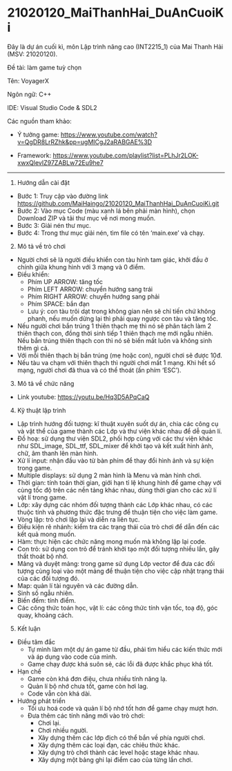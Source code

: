 # 21020120_MaiThanhHai_DuAnCuoiKi
Đây là dự án cuối kì, môn Lập trình nâng cao (INT2215_1) của Mai Thanh Hải (MSV: 21020120).

Đề tài: làm game tuỳ chọn

Tên: VoyagerX

Ngôn ngữ: C++

IDE: Visual Studio Code & SDL2

Các nguồn tham khảo:

-	Ý tưởng game: https://www.youtube.com/watch?v=QgDR8LrRZhk&pp=ugMICgJ2aRABGAE%3D

-	Framework: https://www.youtube.com/playlist?list=PLhJr2LOK-xwxQlevIZ97ZABLw72Eu9he7
-------------------------------------------------------------------------------------------------------------------------------------------------------------------------

1.	Hướng dẫn cài đặt
-	Bước 1: Truy cập vào đường link https://github.com/MaiHaingo/21020120_MaiThanhHai_DuAnCuoiKi.git 
-	Bước 2: Vào mục Code (màu xanh lá bên phải màn hình), chọn Download ZIP và tải thư mục về nơi mong muốn.
-	Bước 3: Giải nén thư mục.
-	Bước 4: Trong thư mục giải nén, tìm file có tên ‘main.exe’ và chạy.
2.	Mô tả về trò chơi
-	Người chơi sẽ là người điều khiển con tàu hình tam giác, khởi đầu ở chính giữa khung hình với 3 mạng và 0 điểm.
-	Điều khiển:
    - Phím UP ARROW: tăng tốc 
	- Phím LEFT ARROW: chuyển hướng sang trái
	- Phím RIGHT ARROW: chuyển hướng sang phải
	- Phím SPACE: bắn đạn
	- Lưu ý: con tàu trôi dạt trong không gian nên sẽ chỉ tiến chứ không phanh, nếu muốn dừng lại thì phải quay ngược con tàu và tăng tốc.
-	Nếu người chơi bắn trúng 1 thiên thạch mẹ thì nó sẽ phân tách làm 2 thiên thạch con, đồng thời sinh tiếp 1 thiên thạch mẹ mới ngẫu nhiên. Nếu bắn trúng thiên thạch con thì nó sẽ biến mất luôn và không sinh thêm gì cả.
-	Với mỗi thiên thạch bị bắn trúng (mẹ hoặc con), người chơi sẽ được 10đ.
-	Nếu tàu va chạm với thiên thạch thì người chơi mất 1 mạng. Khi hết số mạng, người chơi đã thua và có thể thoát (ấn phím ‘ESC’).
3.	Mô tả về chức năng
-	Link youtube: https://youtu.be/Hq3D5APqCaQ
4.	Kỹ thuật lập trình
-	Lập trình hướng đối tượng: kĩ thuật xuyên suốt dự án, chia các công cụ và vật thể của game thành các Lớp và thư viện khác nhau để dễ quản lí.
-	Đồ hoạ: sử dụng thư viện SDL2, phối hợp cùng với các thư viện khác như SDL_image, SDL_ttf, SDL_mixer để khởi tạo và kết xuất hình ảnh, chữ, âm thanh lên màn hình.
-	Xử lí input: nhận đầu vào từ bàn phím để thay đổi hình ảnh và sự kiện trong game.
-	Multiple displays: sử dụng 2 màn hình là Menu và màn hình chơi.
-	Thời gian: tính toán thời gian, giới hạn tỉ lệ khung hình để game chạy với cùng tốc độ trên các nền tảng khác nhau, dùng thời gian cho các xử lí vật lí trong game.
-	Lớp: xây dựng các nhóm đối tượng thành các Lớp khác nhau, có các thuộc tính và phương thức đặc trưng để thuận tiện cho việc làm game.
-	Vòng lặp: trò chơi lặp lại và diễn ra liên tục.
-	Điều kiện rẽ nhánh: kiểm tra các trạng thái của trò chơi để dẫn đến các kết quả mong muốn.
-	Hàm: thực hiện các chức năng mong muốn mà không lặp lại code.
-	Con trỏ: sử dụng con trỏ để tránh khởi tạo một đối tượng nhiều lần, gây thất thoát bộ nhớ.
-	Mảng và duyệt mảng: trong game sử dụng Lớp vector để đưa các đối tượng cùng loại vào một mảng để thuận tiện cho việc cập nhật trạng thái của các đối tượng đó.
-	Map: quản lí tài nguyên và các đường dẫn.
-	Sinh số ngẫu nhiên.
-	Biến đếm: tính điểm.
-	Các công thức toán học, vật lí: các công thức tính vận tốc, toạ độ, góc quay, khoảng cách.
5.	Kết luận
- Điều tâm đắc
    - Tự mình làm một dự án game từ đầu, phải tìm hiểu các kiến thức mới và áp dụng vào code của mình.
    - Game chạy được khá suôn sẻ, các lỗi đã được khắc phục khá tốt.
- Hạn chế
    - Game còn khá đơn điệu, chưa nhiều tính năng lạ.
    - Quản lí bộ nhớ chưa tốt, game còn hơi lag.
    - Code vẫn còn khá dài.
- Hướng phát triển
    - Tối ưu hoá code và quản lí bộ nhớ tốt hơn để game chạy mượt hơn.
    - Đưa thêm các tính năng mới vào trò chơi: 
        - Chơi lại.
        - Chơi nhiều người.
        - Xây dựng thêm các lớp địch có thể bắn về phía người chơi.
        - Xây dựng thêm các loại đạn, các chiêu thức khác.
        - Xây dựng trò chơi thành các level hoặc stage khác nhau.
        - Xây dựng một bảng ghi lại điểm cao của từng lần chơi.

